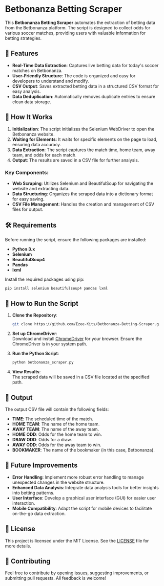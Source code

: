 # Betbonanza Betting Scraper

This **Betbonanza Betting Scraper** automates the extraction of betting data from the Betbonanza platform. The script is designed to collect odds for various soccer matches, providing users with valuable information for betting strategies.

## 📌 Features

- **Real-Time Data Extraction**: Captures live betting data for today's soccer matches on Betbonanza.
- **User-Friendly Structure**: The code is organized and easy for developers to understand and modify.
- **CSV Output**: Saves extracted betting data in a structured CSV format for easy analysis.
- **Data Deduplication**: Automatically removes duplicate entries to ensure clean data storage.

## 🚀 How It Works

1. **Initialization**: The script initializes the Selenium WebDriver to open the Betbonanza website.
2. **Waiting for Elements**: It waits for specific elements on the page to load, ensuring data accuracy.
3. **Data Extraction**: The script captures the match time, home team, away team, and odds for each match.
4. **Output**: The results are saved in a CSV file for further analysis.

### Key Components:

- **Web Scraping**: Utilizes Selenium and BeautifulSoup for navigating the website and extracting data.
- **Data Structuring**: Organizes the scraped data into a dictionary format for easy saving.
- **CSV File Management**: Handles the creation and management of CSV files for output.

## 🛠️ Requirements

Before running the script, ensure the following packages are installed:

- **Python 3.x**
- **Selenium**
- **BeautifulSoup4**
- **Pandas**
- **lxml**

Install the required packages using pip:
```bash
pip install selenium beautifulsoup4 pandas lxml
```

## 🏃 How to Run the Script

1. **Clone the Repository**:
   ```bash
   git clone https://github.com/Ezee-Kits/Betbonanza-Betting-Scraper.git
   ```

2. **Set up ChromeDriver**:  
   Download and install [ChromeDriver](https://sites.google.com/a/chromium.org/chromedriver/) for your browser. Ensure the ChromeDriver is in your system path.

3. **Run the Python Script**:
   ```bash
   python betbonanza_scraper.py
   ```

4. **View Results**:  
   The scraped data will be saved in a CSV file located at the specified path.

## 📁 Output

The output CSV file will contain the following fields:
- **TIME**: The scheduled time of the match.
- **HOME TEAM**: The name of the home team.
- **AWAY TEAM**: The name of the away team.
- **HOME ODD**: Odds for the home team to win.
- **DRAW ODD**: Odds for a draw.
- **AWAY ODD**: Odds for the away team to win.
- **BOOKMAKER**: The name of the bookmaker (in this case, Betbonanza).

## 🔧 Future Improvements

- **Error Handling**: Implement more robust error handling to manage unexpected changes in the website structure.
- **Enhanced Data Analysis**: Integrate data analysis tools for better insights into betting patterns.
- **User Interface**: Develop a graphical user interface (GUI) for easier user interaction.
- **Mobile Compatibility**: Adapt the script for mobile devices to facilitate on-the-go data extraction.

## 📝 License

This project is licensed under the MIT License. See the [LICENSE](LICENSE) file for more details.

## 🤝 Contributing

Feel free to contribute by opening issues, suggesting improvements, or submitting pull requests. All feedback is welcome!
